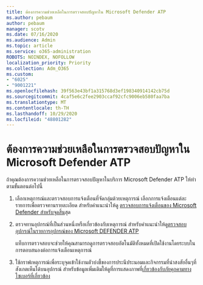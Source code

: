 ```yaml
---
title: ต้องการความช่วยเหลือในการตรวจสอบปัญหาใน Microsoft Defender ATP
ms.author: pebaum
author: pebaum
manager: scotv
ms.date: 07/16/2020
ms.audience: Admin
ms.topic: article
ms.service: o365-administration
ROBOTS: NOINDEX, NOFOLLOW
localization_priority: Priority
ms.collection: Adm_O365
ms.custom:
- "6025"
- "9001221"
ms.openlocfilehash: 39f563e43bf1a315768d3ef198340914142cb75d
ms.sourcegitcommit: 4caf5e6c2fee2903ccaf92cfc9006eb580faa7ba
ms.translationtype: MT
ms.contentlocale: th-TH
ms.lasthandoff: 10/29/2020
ms.locfileid: "48801282"
---
```

# <a name="need-help-investigating-incidents-in-microsoft-defender-atp"></a>ต้องการความช่วยเหลือในการตรวจสอบปัญหาใน Microsoft Defender ATP

ถ้าคุณต้องการความช่วยเหลือในการตรวจสอบปัญหาในบริการ Microsoft Defender ATP ให้ทำตามขั้นตอนต่อไปนี้

1. เลือกเหตุการณ์และตรวจสอบการแจ้งเตือนที่จัดกลุ่มด้วยเหตุการณ์ เลือกการแจ้งเตือนแต่ละรายการเพื่อตรวจทานรายละเอียด สำหรับคำแนะนำให้ดู [ตรวจสอบการแจ้งเตือนของ Microsoft Defender สำหรับจุดสิ้น](https://docs.microsoft.com/windows/security/threat-protection/microsoft-defender-atp/investigate-alerts)สุด
2. ตรวจทานอุปกรณ์ที่เป็นส่วนหนึ่งหรือเกี่ยวข้องกับเหตุการณ์ สำหรับคำแนะนำให้ดู[ตรวจสอบอุปกรณ์ในรายการอุปกรณ์ของ Microsoft DEFENDER ATP](https://docs.microsoft.com/windows/security/threat-protection/microsoft-defender-atp/investigate-machines)<br/>
 
    แท็บการตรวจสอบจะช่วยให้คุณสามารถดูการตรวจสอบอัตโนมัติทั้งหมดที่เปิดใช้งานโดยระบบในการตอบสนองต่อการแจ้งเตือนเหตุการณ์
3. ใช้กราฟเหตุการณ์เพื่อระบุจุดเข้าใช้งานตัวบ่งชี้ของการประนีประนอมและกิจกรรมที่น่าสงสัยอื่นๆที่สังเกตเห็นได้บนอุปกรณ์ สำหรับข้อมูลเพิ่มเติมให้ดูที่การแสดงภาพที่[เกี่ยวข้องกับภัยคุกคามทางไซเบอร์ที่เกี่ยวข้อง](https://docs.microsoft.com/windows/security/threat-protection/microsoft-defender-atp/investigate-incidents#visualizing-associated-cybersecurity-threats)  